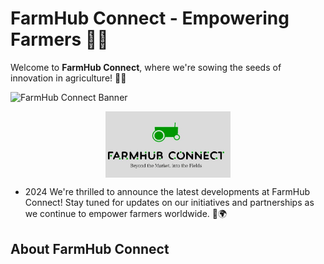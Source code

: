 # FarmHub Connect - Empowering Farmers 🌾🚜

Welcome to **FarmHub Connect**, where we're sowing the seeds of innovation in agriculture! 🌱🌐

![FarmHub Connect Banner](https://readme-typing-svg.herokuapp.com/?font=Righteous&size=35&center=true&vCenter=true&width=500&height=70&duration=4000&color=00ff00&lines=Welcome+to+FarmHub+Connect!;Connecting+Farmers;🚜🌾+Empowering+Agriculture)

<div style="display: flex; justify-content: center;">
  <img src="scr/log.jpg" alt="FarmHub-Connect" width="200" />
</div>

- 2024 We're thrilled to announce the latest developments at FarmHub Connect! Stay tuned for updates on our initiatives and partnerships as we continue to empower farmers worldwide. 🌱🌍

## About FarmHub Connect

